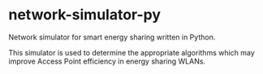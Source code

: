 # network-simulator-py
Network simulator for smart energy sharing written in Python.

This simulator is used to determine the appropriate algorithms which may improve Access Point efficiency in energy sharing WLANs.

